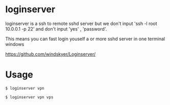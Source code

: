 loginserver
===

loginserver is a ssh to remote sshd server but we don't input 
'ssh -l root 10.0.0.1 -p 22' and don't input 'yes' , 'password'.

This means you can fast login youself a or more sshd server in one terminal windows

https://github.com/windskyer/Loginserver/

Usage
====

```
$ loginserver vpn
```


```
$ loginserver vpn vps
```
